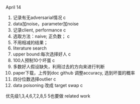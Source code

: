 

April 14
1. 记录有无adversarial情况            c
2. data加noise，parameter加noise
3. 记录client, performance           c
4. 选取方法：naive; 正负数；           c
12.   不用相减的结果；
5. literature search
6. upper bound:每次选择好人           c
7. 100人预制10个坏蛋                  c
8. 多数好人假设缺失，利用过去的方向来进行判断
9. paper下载，上传到doc github
调整accuracy, 选到坏蛋的概率
10. 四分位数选择outlier               c
11. data poisoning 改成 target swap  c


 优先级1,3,4,6,7,2,8,5
5也要做 related work
